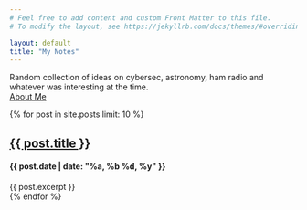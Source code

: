 ```yaml
---
# Feel free to add content and custom Front Matter to this file.
# To modify the layout, see https://jekyllrb.com/docs/themes/#overriding-theme-defaults

layout: default 
title: "My Notes"
---
```

Random collection of ideas on cybersec, astronomy, ham radio and whatever was interesting at the time.<br>
<a href="/about.html">About Me</a>

{% for post in site.posts limit: 10 %}
  <article class="index-page">
    <h2><a href="{{ post.url | relative_url }}">{{ post.title }}</a></h2>
	<h4>{{ post.date | date: "%a, %b %d, %y" }}</h4>
    {{ post.excerpt }}
  </article>
{% endfor %}
